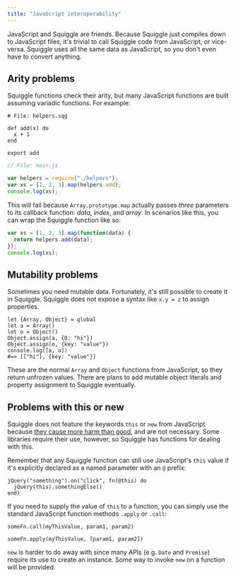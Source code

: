 ```yaml
---
title: "JavaScript interoperability"
---
```


JavaScript and Squiggle are friends. Because Squiggle just compiles down to JavaScript files, it's trivial to call Squiggle code from JavaScript, or vice- versa. Squiggle uses all the same data as JavaScript, so you don't even have to convert anything.

## Arity problems

Squiggle functions check their arity, but many JavaScript functions are built assuming variadic functions. For example:

```squiggle
# File: helpers.sqg

def add(x) do
  x + 1
end

export add
```

```javascript
// File: main.js

var helpers = require("./helpers");
var xs = [1, 2, 3].map(helpers.add);
console.log(xs);
```

This will fail because `Array.prototype.map` actually passes *three* parameters to its callback function: *data*, *index*, and *array*. In scenarios like this, you can wrap the Squiggle function like so:

```javascript
var xs = [1, 2, 3].map(function(data) {
  return helpers.add(data);
});
console.log(xs);
```

## Mutability problems

Sometimes you need mutable data. Fortunately, it's still possible to create it in Squiggle. Squiggle does not expose a syntax like `x.y = z` to assign properties.

```squiggle
let {Array, Object} = global
let a = Array()
let o = Object()
Object.assign(a, {0: "hi"})
Object.assign(o, {key: "value"})
console.log([a, o])
#=> [["hi"], {key: "value"}]
```

These are the normal `Array` and `Object` functions from JavaScript, so they return unfrozen values. There are plans to add mutable object literals and property assignment to Squiggle eventually.

## Problems with this or new

Squiggle does not feature the keywords `this` or `new` from JavaScript because [they cause more harm than good][1], and are not necessary. Some libraries require their use, however, so Squiggle has functions for dealing with this.

Remember that any Squiggle function can still use JavaScript's `this` value if it's explicitly declared as a named parameter with an `@` prefix:

```squiggle
jQuery("something").on("click", fn(@this) do
  jQuery(this).somethingElse()
end)
```

If you need to supply the value of `this` to a function, you can simply use the
standard JavaScript function methods `.apply` or `.call`:

```squiggle
someFn.call(myThisValue, param1, param2)

someFn.apply(myThisValue, [param1, param2])
```

`new` is harder to do away with since many APIs (e.g. `Date` and `Promise`)
require its use to create an instance. Some way to invoke `new` on a function will be provided.

[1]: https://medium.com/@wavebeem/javascript-gotchas-with-this-and-new-dfb65e387ef#.a3hi57kxr
